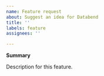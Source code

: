```yaml
---
name: Feature request
about: Suggest an idea for Databend
title: ''
labels: feature
assignees: ''

---
```


**Summary**

Description for this feature.
